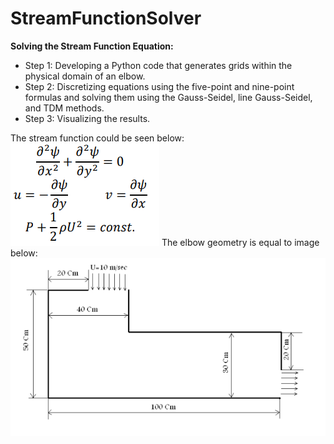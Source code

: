 # StreamFunctionSolver
**Solving the Stream Function Equation:**
- Step 1: Developing a Python code that generates grids within the physical domain of an elbow.
- Step 2: Discretizing equations using the five-point and nine-point formulas and solving them using the
Gauss-Seidel, line Gauss-Seidel, and TDM methods.
- Step 3: Visualizing the results.

The stream function could be seen below:
![stream_function](https://github.com/safdarianebi/StreamFunctionSolver/blob/main/stream_function.png)
The elbow geometry is equal to image below:
![elbow_geometry](https://github.com/safdarianebi/StreamFunctionSolver/blob/main/elbow_geometry.png)


